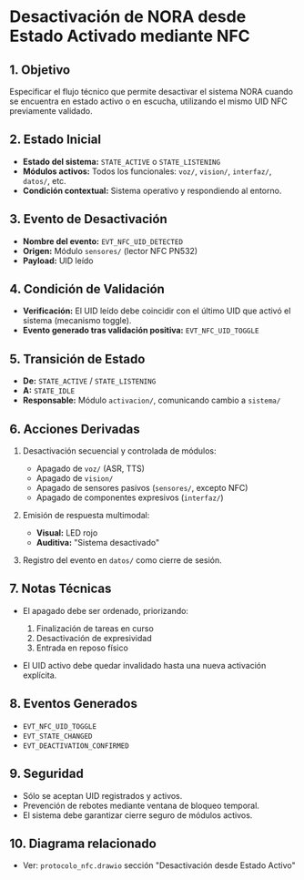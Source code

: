 # Desactivación de NORA desde Estado Activado mediante NFC

## 1. Objetivo

Especificar el flujo técnico que permite desactivar el sistema NORA cuando se encuentra en estado activo o en escucha, utilizando el mismo UID NFC previamente validado.

## 2. Estado Inicial

* **Estado del sistema:** `STATE_ACTIVE` o `STATE_LISTENING`
* **Módulos activos:** Todos los funcionales: `voz/`, `vision/`, `interfaz/`, `datos/`, etc.
* **Condición contextual:** Sistema operativo y respondiendo al entorno.

## 3. Evento de Desactivación

* **Nombre del evento:** `EVT_NFC_UID_DETECTED`
* **Origen:** Módulo `sensores/` (lector NFC PN532)
* **Payload:** UID leído

## 4. Condición de Validación

* **Verificación:** El UID leído debe coincidir con el último UID que activó el sistema (mecanismo toggle).
* **Evento generado tras validación positiva:** `EVT_NFC_UID_TOGGLE`

## 5. Transición de Estado

* **De:** `STATE_ACTIVE` / `STATE_LISTENING`
* **A:** `STATE_IDLE`
* **Responsable:** Módulo `activacion/`, comunicando cambio a `sistema/`

## 6. Acciones Derivadas

1. Desactivación secuencial y controlada de módulos:

   * Apagado de `voz/` (ASR, TTS)
   * Apagado de `vision/`
   * Apagado de sensores pasivos (`sensores/`, excepto NFC)
   * Apagado de componentes expresivos (`interfaz/`)
2. Emisión de respuesta multimodal:

   * **Visual:** LED rojo
   * **Auditiva:** "Sistema desactivado"
3. Registro del evento en `datos/` como cierre de sesión.

## 7. Notas Técnicas

* El apagado debe ser ordenado, priorizando:

  1. Finalización de tareas en curso
  2. Desactivación de expresividad
  3. Entrada en reposo físico
* El UID activo debe quedar invalidado hasta una nueva activación explícita.

## 8. Eventos Generados

* `EVT_NFC_UID_TOGGLE`
* `EVT_STATE_CHANGED`
* `EVT_DEACTIVATION_CONFIRMED`

## 9. Seguridad

* Sólo se aceptan UID registrados y activos.
* Prevención de rebotes mediante ventana de bloqueo temporal.
* El sistema debe garantizar cierre seguro de módulos activos.

## 10. Diagrama relacionado

* Ver: `protocolo_nfc.drawio` sección "Desactivación desde Estado Activo"
